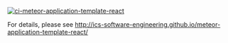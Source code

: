 [![ci-meteor-application-template-react](https://github.com/ics-software-engineering/Quizzacious/actions/workflows/ci.yml/badge.svg)](https://github.com/ics-software-engineering/Quizzacious/actions/workflows/ci.yml)

For details, please see http://ics-software-engineering.github.io/meteor-application-template-react/
